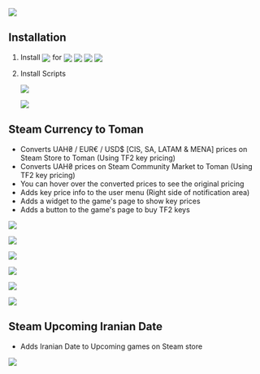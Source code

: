 ![](https://github.com/M-Zoghi/SteamCurrencytoToman/blob/main/Images/SteamCurrencytoTomanU3.png?raw=true)

## Installation
1. Install [<img src="https://img.shields.io/badge/Tampermonkey-212121?style=flat-square&logo=tampermonkey" align="center">](https://www.tampermonkey.net/) for [<img src="https://img.shields.io/badge/Chrome-f76b6b?style=flat-square&logo=googlechrome&logoColor=white" align="center">](https://chrome.google.com/webstore/detail/tampermonkey/dhdgffkkebhmkfjojejmpbldmpobfkfo)
    [<img src="https://img.shields.io/badge/Firefox-ee8424?style=flat-square&logo=firefox&logoColor=white" align="center">](https://addons.mozilla.org/en-US/firefox/addon/tampermonkey)
    [<img src="https://img.shields.io/badge/Edge-2A6FB9?style=flat-square&logo=microsoftedge&logoColor=white" align="center">](https://microsoftedge.microsoft.com/addons/detail/tampermonkey/iikmkjmpaadaobahmlepeloendndfphd)
    [<img src="https://img.shields.io/badge/Opera-fa1e4e?style=flat-square&logo=opera&logoColor=white" align="center">](https://addons.opera.com/en/extensions/details/tampermonkey-beta/)

2. Install Scripts
   
    [<img src="https://img.shields.io/badge/Install-Steam%20Currency%20to%20Toman%20%F0%9F%94%91-55682D?style=for-the-badge&logo=tampermonkey">](https://github.com/M-Zoghi/SteamCurrencytoToman/raw/main/SteamCurrencyToToman.user.js)

    [<img src="https://img.shields.io/badge/Install-Steam%20Upcoming%20Iranian%20Date%20%F0%9F%93%85-3E5C76?style=for-the-badge&logo=tampermonkey">](https://github.com/M-Zoghi/SteamCurrencytoToman/raw/main/Steam%20Upcoming%20Iranian%20Date.user.js)

## Steam Currency to Toman
- Converts UAH₴ / EUR€ / USD$ [CIS, SA, LATAM & MENA] prices on Steam Store to Toman (Using TF2 key pricing)
- Converts UAH₴ prices on Steam Community Market to Toman (Using TF2 key pricing)
- You can hover over the converted prices to see the original pricing
- Adds key price info to the user menu (Right side of notification area)
- Adds a widget to the game's page to show key prices
- Adds a button to the game's page to buy TF2 keys

![](https://github.com/M-Zoghi/SteamCurrencytoToman/blob/main/Images/Menu.png?raw=true)

![](https://github.com/M-Zoghi/SteamCurrencytoToman/blob/main/Images/Widget.png?raw=true)

![](https://github.com/M-Zoghi/SteamCurrencytoToman/blob/main/Images/BuyButton.png?raw=true)

![](https://github.com/M-Zoghi/SteamCurrencytoToman/blob/main/Images/ARStoToman2.png?raw=true)

![](https://github.com/M-Zoghi/SteamCurrencytoToman/blob/main/Images/MarketUAH.png?raw=true)

![](https://github.com/M-Zoghi/SteamCurrencytoToman/blob/main/Images/ARStoToman.png?raw=true)

## Steam Upcoming Iranian Date
- Adds Iranian Date to Upcoming games on Steam store

![](https://github.com/M-Zoghi/SteamCurrencytoToman/blob/main/Images/UpcomingIranianDate.png?raw=true)

